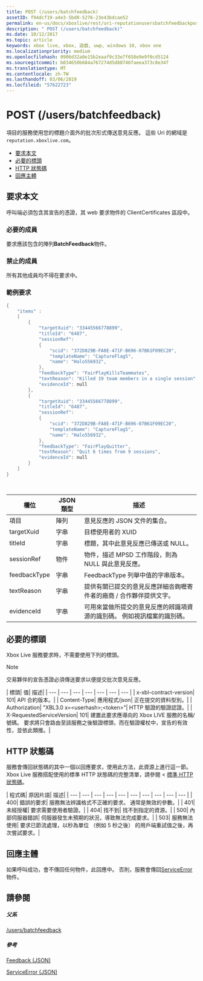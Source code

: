 ```yaml
---
title: POST (/users/batchfeedback)
assetID: f94dcf19-a4e3-5bd0-5276-23e43bdcae52
permalink: en-us/docs/xboxlive/rest/uri-reputationusersbatchfeedbackpost.html
description: " POST (/users/batchfeedback)"
ms.date: 10/12/2017
ms.topic: article
keywords: xbox live, xbox, 遊戲, uwp, windows 10, xbox one
ms.localizationpriority: medium
ms.openlocfilehash: 0906d32a0e15b2eaaf9c33e7f658e9e9f0cd5124
ms.sourcegitcommit: b034650b684a767274d5d88746faeea373c8e34f
ms.translationtype: MT
ms.contentlocale: zh-TW
ms.lasthandoff: 03/06/2019
ms.locfileid: "57622723"
---
```

# <a name="post-usersbatchfeedback"></a>POST (/users/batchfeedback)
項目的服務使用您的標題介面外的批次形式傳送意見反應。 這些 Uri 的網域是`reputation.xboxlive.com`。
 
  * [要求本文](#ID4EX)
  * [必要的標頭](#ID4E3E)
  * [HTTP 狀態碼](#ID4EWG)
  * [回應主體](#ID4EDAAC)
 
<a id="ID4EX"></a>

 
## <a name="request-body"></a>要求本文 
 
呼叫端必須包含其宣告的憑證，其 web 要求物件的 ClientCertificates 區段中。
 
<a id="ID4EBB"></a>

 
### <a name="required-members"></a>必要的成員 
 
要求應該包含的陣列**BatchFeedback**物件。 
  
<a id="ID4EPB"></a>

 
### <a name="prohibited-members"></a>禁止的成員 
 
所有其他成員均不得在要求中。
  
<a id="ID4E3B"></a>

 
### <a name="sample-request"></a>範例要求 
 

```cpp
{
    "items" :
    [
        {
            "targetXuid": "33445566778899",
            "titleId": "6487",
            "sessionRef":
            {
                "scid": "372D829B-FA8E-471F-B696-07B61F09EC20",
                "templateName": "CaptureFlag5",
                "name": "Halo556932",
            },
            "feedbackType": "FairPlayKillsTeammates",
            "textReason": "Killed 19 team members in a single session",
            "evidenceId": null
        },
        {
            "targetXuid": "33445566778899",
            "titleId": "6487",
            "sessionRef":
            {
                "scid": "372D829B-FA8E-471F-B696-07B61F09EC20",
                "templateName": "CaptureFlag5",
                "name": "Halo556932",
            },
            "feedbackType": "FairPlayQuitter",
            "textReason": "Quit 6 times from 9 sessions",
            "evidenceId": null
        }
    ]
}

      
```

 
| <b>欄位</b>| <b>JSON 類型</b>| <b>描述</b>| 
| --- | --- | --- | 
| 項目| 陣列| 意見反應的 JSON 文件的集合。| 
| targetXuid| 字串| 目標使用者的 XUID| 
| titleId| 字串| 標題，其中此意見反應已傳送或 NULL。| 
| sessionRef| 物件| 物件，描述 MPSD 工作階段，則為 NULL 與此意見反應。| 
| feedbackType| 字串| FeedbackType 列舉中值的字串版本。| 
| textReason| 字串| 提供有關已提交的意見反應詳細呇蜪嚦寄件者的廠商 / 合作夥伴提供文字。| 
| evidenceId| 字串| 可用來當做所提交的意見反應的辨識項資源的識別碼。 例如視訊檔案的識別碼。| 
   
<a id="ID4E3E"></a>

 
## <a name="required-headers"></a>必要的標頭
 
Xbox Live 服務要求時，不需要使用下列的標頭。 

> [!NOTE] 
> 交易夥伴的宣告憑證必須傳送要求以便提交批次意見反應。 


 
| 標頭| 值| 描述| 
| --- | --- | --- | --- | --- | --- | --- | 
| x-xbl-contract-version| 101| API 合約版本。| 
| Content-Type| 應用程式/json| 正在提交的資料型別。| 
| Authorization| "XBL3.0 x=&lt;userhash>;&lt;token>"| HTTP 驗證的驗證認證。| 
| X-RequestedServiceVersion| 101| 建置此要求應導向的 Xbox LIVE 服務的名稱/號碼。 要求將只會路由至該服務之後驗證標頭，而在驗證權杖中，宣告的有效性，並依此類推。| 
  
<a id="ID4EWG"></a>

 
## <a name="http-status-codes"></a>HTTP 狀態碼
 
服務會傳回狀態碼的其中一個以回應要求，使用此方法，此資源上進行這一節。 Xbox Live 服務搭配使用的標準 HTTP 狀態碼的完整清單，請參閱 <<c0> [ 標準 HTTP 狀態碼](../../additional/httpstatuscodes.md)。
 
| 程式碼| 原因片語| 描述| 
| --- | --- | --- | --- | --- | --- | --- | --- | --- | --- | 
| 400| 錯誤的要求| 服務無法辨識格式不正確的要求。 通常是無效的參數。| 
| 401| 未經授權| 要求需要使用者驗證。| 
| 404| 找不到| 找不到指定的資源。| 
| 500| 內部伺服器錯誤| 伺服器發生未預期的狀況，導致無法完成要求。| 
| 503| 服務無法使用| 要求已節流處理，以秒為單位 （例如 5 秒之後） 的用戶端重試值之後，再次嘗試要求。| 
  
<a id="ID4EDAAC"></a>

 
## <a name="response-body"></a>回應主體 
 
如果呼叫成功，會不傳回任何物件，此回應中。 否則，服務會傳回[ServiceError](../../json/json-serviceerror.md)物件。
  
<a id="ID4EXAAC"></a>

 
## <a name="see-also"></a>請參閱
 
<a id="ID4EZAAC"></a>

 
##### <a name="parent"></a>父系 

[/users/batchfeedback](uri-reputationusersbatchfeedback.md)

  
<a id="ID4EFBAC"></a>

 
##### <a name="reference"></a>參考 

[Feedback (JSON)](../../json/json-feedback.md)

 [ServiceError (JSON)](../../json/json-serviceerror.md)

   